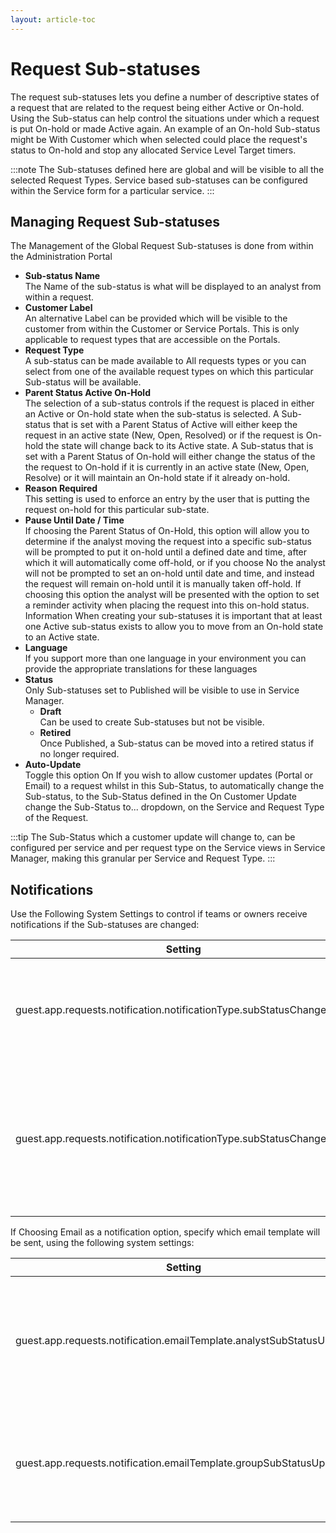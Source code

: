 ```yaml
---
layout: article-toc
---
```

# Request Sub-statuses
The request sub-statuses lets you define a number of descriptive states of a request that are related to the request being either Active or On-hold. Using the Sub-status can help control the situations under which a request is put On-hold or made Active again. An example of an On-hold Sub-status might be With Customer which when selected could place the request's status to On-hold and stop any allocated Service Level Target timers.

:::note
The Sub-statuses defined here are global and will be visible to all the selected Request Types. Service based sub-statuses can be configured within the Service form for a particular service.
:::

## Managing Request Sub-statuses
The Management of the Global Request Sub-statuses is done from within the Administration Portal

* **Sub-status Name**<br>The Name of the sub-status is what will be displayed to an analyst from within a request.
* **Customer Label**<br>An alternative Label can be provided which will be visible to the customer from within the Customer or Service Portals. This is only applicable to request types that are accessible on the Portals.
* **Request Type**<br>A sub-status can be made available to All requests types or you can select from one of the available request types on which this particular Sub-status will be available.
* **Parent Status Active On-Hold**<br>The selection of a sub-status controls if the request is placed in either an Active or On-hold state when the sub-status is selected. A Sub-status that is set with a Parent Status of Active will either keep the request in an active state (New, Open, Resolved) or if the request is On-hold the state will change back to its Active state. A Sub-status that is set with a Parent Status of On-hold will either change the status of the the request to On-hold if it is currently in an active state (New, Open, Resolve) or it will maintain an On-hold state if it already on-hold.
* **Reason Required**<br>This setting is used to enforce an entry by the user that is putting the request on-hold for this particular sub-state.
* **Pause Until Date / Time**<br>If choosing the Parent Status of On-Hold, this option will allow you to determine if the analyst moving the request into a specific sub-status will be prompted to put it on-hold until a defined date and time, after which it will automatically come off-hold, or if you choose No the analyst will not be prompted to set an on-hold until date and time, and instead the request will remain on-hold until it is manually taken off-hold. If choosing this option the analyst will be presented with the option to set a reminder activity when placing the request into this on-hold status.
Information When creating your sub-statuses it is important that at least one Active sub-status exists to allow you to move from an On-hold state to an Active state.
* **Language**<br>If you support more than one language in your environment you can provide the appropriate translations for these languages
* **Status**<br>Only Sub-statuses set to Published will be visible to use in Service Manager.
    * **Draft**<br>Can be used to create Sub-statuses but not be visible.
    * **Retired**<br>Once Published, a Sub-status can be moved into a retired status if no longer required.
* **Auto-Update**<br>Toggle this option On If you wish to allow customer updates (Portal or Email) to a request whilst in this Sub-Status, to automatically change the Sub-status, to the Sub-Status defined in the On Customer Update change the Sub-Status to... dropdown, on the Service and Request Type of the Request.

:::tip
 The Sub-Status which a customer update will change to, can be configured per service and per request type on the Service views in Service Manager, making this granular per Service and Request Type.
:::

## Notifications
Use the Following System Settings to control if teams or owners receive notifications if the Sub-statuses are changed:

|Setting|Description|
|-|-|
|guest.app.requests.notification.notificationType.subStatusChange|Choose if the Owner should receive No notification Email Only, Hornbill Only, Both|
|guest.app.requests.notification.notificationType.subStatusChangeTeam|Choose if the Members of the Team owning a request should receive No notification, Email Only, Hornbill Only, Both|

If Choosing Email as a notification option, specify which email template will be sent, using the following system settings:

|Setting|Description|
|-|-|
|guest.app.requests.notification.emailTemplate.analystSubStatusUpdate|The email template to be used when sending an email analyst sub-status update notification|
|guest.app.requests.notification.emailTemplate.groupSubStatusUpdate|The email template to be used when sending an email group sub-status update notification|

<!-- https://wiki.hornbill.com/index.php?title=Global_Request_Sub-statuses>
